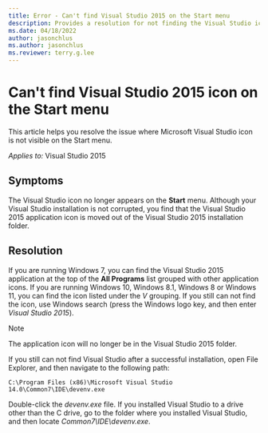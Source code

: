```yaml
---
title: Error - Can't find Visual Studio 2015 on the Start menu
description: Provides a resolution for not finding the Visual Studio icon on the Start menu.
ms.date: 04/18/2022
author: jasonchlus
ms.author: jasonchlus
ms.reviewer: terry.g.lee
---
```


# Can't find Visual Studio 2015 icon on the Start menu

This article helps you resolve the issue where Microsoft Visual Studio icon is not visible on the Start menu.

_Applies to:_&nbsp;Visual Studio 2015

## Symptoms

The Visual Studio icon no longer appears on the **Start** menu. Although your Visual Studio installation is not corrupted, you find that the Visual Studio 2015 application icon is moved out of the Visual Studio 2015 installation folder.

## Resolution

If you are running Windows 7, you can find the Visual Studio 2015 application at the top of the **All Programs** list grouped with other application icons. If you are running Windows 10, Windows 8.1, Windows 8 or Windows 11, you can find the icon listed under the *V* grouping. If you still can not find the icon, use Windows search (press the Windows logo key, and then enter *Visual Studio 2015*).

 > [!NOTE]
 > The application icon will no longer be in the Visual Studio 2015 folder.

If you still can not find Visual Studio after a successful installation, open File Explorer, and then navigate to the following path:

`C:\Program Files (x86)\Microsoft Visual Studio 14.0\Common7\IDE\devenv.exe`

Double-click the *devenv.exe* file. If you installed Visual Studio to a drive other than the C drive, go to the folder where you installed Visual Studio, and then locate *Common7\IDE\devenv.exe*.

